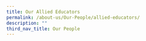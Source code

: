```yaml
---
title: Our Allied Educators
permalink: /about-us/Our-People/allied-educators/
description: ""
third_nav_title: Our People
---
```

